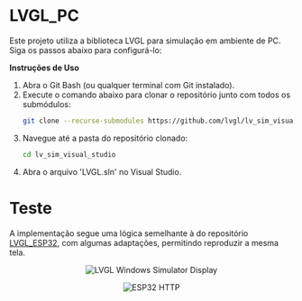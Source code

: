 # LVGL_PC

Este projeto utiliza a biblioteca LVGL para simulação em ambiente de PC. Siga os passos abaixo para configurá-lo:

**Instruções de Uso**

1. Abra o Git Bash (ou qualquer terminal com Git instalado).
2. Execute o comando abaixo para clonar o repositório junto com todos os submódulos:
   ```bash
   git clone --recurse-submodules https://github.com/lvgl/lv_sim_visual_studio.git
3. Navegue até a pasta do repositório clonado:
   ```bash
   cd lv_sim_visual_studio
4. Abra o arquivo 'LVGL.sln' no Visual Studio.

# Teste

A implementação segue uma lógica semelhante à do repositório [LVGL_ESP32](https://github.com/TiagoRueda/LVGL_ESP32), com algumas adaptações, permitindo reproduzir a mesma tela.

<p align="center">
<img src="https://github.com/TiagoRueda/LVGL_PC/blob/main/LVGL%20Windows%20Simulator%20Display.gif" alt="LVGL Windows Simulator Display">
</p>

<p align="center">
<img src="https://github.com/TiagoRueda/LVGL_PC/blob/main/esp32_ili.gif" alt="ESP32 HTTP">
</p>

